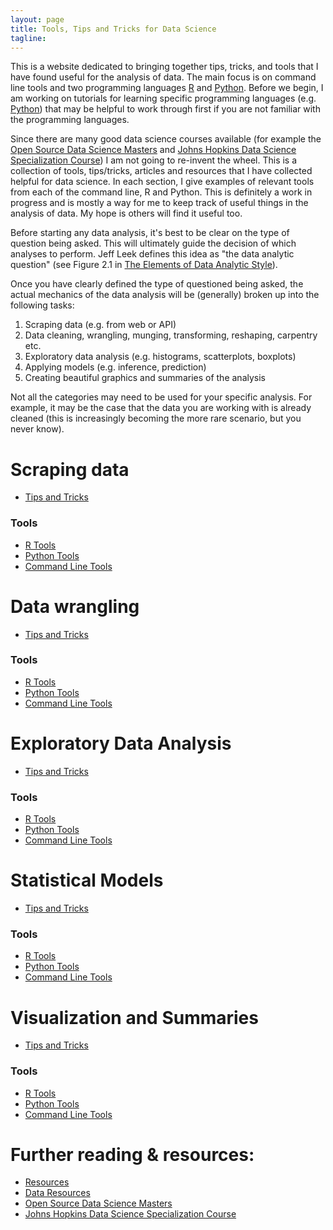 ```yaml
---
layout: page
title: Tools, Tips and Tricks for Data Science
tagline: 
---
```


This is a website dedicated to bringing together tips, tricks, and tools that I have found useful for the analysis of data. The main focus is on command line tools and two programming languages [R](http://cran.us.r-project.org) and [Python](https://www.python.org). Before we begin, I am working on tutorials for learning specific programming languages (e.g. [Python](http://www.stephaniehicks.com/learnPython/)) that may be helpful to work through first if you are not familiar with the programming languages.  

Since there are many good data science courses available (for example the [Open Source Data Science Masters](https://github.com/datasciencemasters/go) and [Johns Hopkins Data Science Specialization Course](https://www.coursera.org/specialization/jhudatascience/1)) I am not going to re-invent the wheel. This is a collection of tools, tips/tricks, articles and resources that I have collected helpful for data science.  In each section, I give examples of relevant tools from each of the command line, R and Python. This is definitely a work in progress and is mostly a way for me to keep track of useful things in the analysis of data. My hope is others will find it useful too.

Before starting any data analysis, it's best to be clear on the type of question being asked. This will ultimately guide the decision of which analyses to perform.  Jeff Leek defines this idea as "the data analytic question" (see Figure 2.1 in [The Elements of Data Analytic Style](https://leanpub.com/datastyle)). 

Once you have clearly defined the type of questioned being asked, the actual mechanics of the data analysis will be (generally) broken up into the following tasks: 

1. Scraping data (e.g. from web or API)
2. Data cleaning, wrangling, munging, transforming, reshaping, carpentry etc. 
3. Exploratory data analysis (e.g. histograms, scatterplots, boxplots)
4. Applying models (e.g. inference, prediction)
5. Creating beautiful graphics and summaries of the analysis

Not all the categories may need to be used for your specific analysis. For example, it may be the case that the data you are working with is already cleaned (this is increasingly becoming the more rare scenario, but you never know).  



# Scraping data 

* [Tips and Tricks](pages/scrape/tipsandtricks.html)

### Tools 

* [R Tools](pages/scrape/R/tools.html)
* [Python Tools](pages/scrape/python/tools.html)
* [Command Line Tools](pages/scrape/commandline/tools.html)



# Data wrangling

* [Tips and Tricks](pages/wrangle/tipsandtricks.html)

### Tools

* [R Tools](pages/wrangle/R/tools.html)
* [Python Tools](pages/wrangle/python/tools.html)
* [Command Line Tools](pages/wrangle/commandline/tools.html)



# Exploratory Data Analysis

* [Tips and Tricks](pages/eda/tipsandtricks.html)

### Tools

* [R Tools](pages/eda/R/tools.html)
* [Python Tools](pages/eda/python/tools.html)
* [Command Line Tools](pages/eda/commandline/tools.html)


# Statistical Models

* [Tips and Tricks](pages/models/tipsandtricks.html)

### Tools

* [R Tools](pages/models/R/tools.html)
* [Python Tools](pages/models/python/tools.html)
* [Command Line Tools](pages/models/commandline/tools.html)



# Visualization and Summaries 

* [Tips and Tricks](pages/summarize/tipsandtricks.html)

### Tools

* [R Tools](pages/summarize/R/tools.html)
* [Python Tools](pages/summarize/python/tools.html)
* [Command Line Tools](pages/summarize/commandline/tools.html)



# Further reading & resources: 


* [Resources](pages/resources.html)
* [Data Resources](pages/rdataesources.html)
* [Open Source Data Science Masters](https://github.com/datasciencemasters/go)
* [Johns Hopkins Data Science Specialization Course](https://www.coursera.org/specialization/jhudatascience/1)

